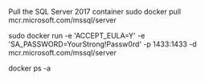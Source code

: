 Pull the SQL Server 2017 container
sudo docker pull mcr.microsoft.com/mssql/server

sudo docker run -e 'ACCEPT_EULA=Y' -e 'SA_PASSWORD=YourStrong!Passw0rd' -p 1433:1433 -d mcr.microsoft.com/mssql/server

docker ps -a
